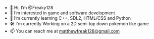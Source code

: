 - 👋 Hi, I’m @Freaky128
- 👀 I’m interested in game and software development
- 🌱 I’m currently learning C++, SDL2, HTML/CSS and Python
- 🛠  I'm currently Working on a 2D semi top down pokemon like game
- 📫 You can reach me at matthewfreak128@gmail.com
<!---
Freaky128/Freaky128 is a ✨ special ✨ repository because its `README.md` (this file) appears on your GitHub profile.
You can click the Preview link to take a look at your changes.
--->
